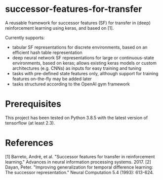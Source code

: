 # successor-features-for-transfer
A reusable framework for successor features (SF) for transfer in (deep) reinforcement learning using keras, and based on [1].

Currently supports:
- tabular SF representations for discrete environments, based on an efficient hash table representation
- deep neural network SF representations for large or continuous-state environments, based on keras; allows existing keras models or custom architectures (e.g. CNNs) as inputs for easy training and tuning
- tasks with pre-defined state features only, although support for training features on-the-fly may be added later
- tasks structured according to the OpenAI gym framework

# Prerequisites
This project has been tested on Python 3.8.5 with the latest version of tensorflow (at least 2.3). 

# References
[1] Barreto, André, et al. "Successor features for transfer in reinforcement learning." Advances in neural information processing systems. 2017.
[2] Dayan, Peter. "Improving generalization for temporal difference learning: The successor representation." Neural Computation 5.4 (1993): 613-624.
